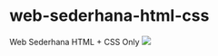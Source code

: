 # web-sederhana-html-css
Web Sederhana HTML + CSS Only
<img src="https://upload.wikimedia.org/wikipedia/commons/thumb/7/7e/Lawang_Sewu_in_Semarang_City.jpg/1200px-Lawang_Sewu_in_Semarang_City.jpg">
